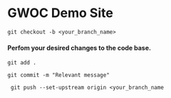 # GWOC Demo Site

`git checkout -b <your_branch_name>`

#### Perfom your desired changes to the code base.

`git add .`

`git commit -m "Relevant message"`

` git push --set-upstream origin <your_branch_name`
 